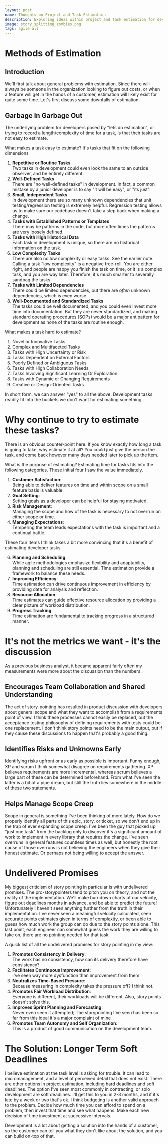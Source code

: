 ```yaml
---
layout: post
name: Thoughts on Project and Task Estimation
description: Exploring ideas within project and task estimation for development  
image: story_splitting_zombies.png
tags: agile all
---
```


# Methods of Estimation

## Introduction

We'll first talk about general problems with estimation. Since there will always be someone in the organization looking
to figure out costs, or when a feature will get in the hands of a customer, estimation will likely exist for quite some 
time. Let's first discuss some downfalls of estimation.

## Garbage In Garbage Out

The underlying problem for developers posed by "lets do estimation", or trying to record a length/complexity of time for a task,
is that their tasks are not easy to estimate. 

What makes a task easy to estimate? It's tasks that fit on the following dimensions

1. **Repetitive or Routine Tasks**  
   Two tasks in development could even look the same to an outside observer, and be entirely different.
2. **Well-Defined Tasks**  
   There are "no well-defined tasks" in development. In fact, a common mistake by a junior developer is to say "it will be easy", or "its just".
3. **Small, Independent Tasks**  
   In development there are so many unknown dependencies that unit testing/regression testing is extremely helpful. Regression
   testing allows us to make sure our codebase doesn't take a step back when making a change.
4. **Tasks with Established Patterns or Templates**  
   There may be patterns in the code, but more often times the patterns are very loosely defined.
5. **Tasks with High Historical Data**  
   Each task in development is unique, so there are no historical information on the task.
6. **Low Complexity Tasks**  
   There are also no low complexity or easy tasks. See the earlier note. Calling a task "low complexity" is a negative free-roll.
   You are either right, and people are happy you finish the task on time, or it is a complex task, and you are way later. Therefore,
   it's much smarter to severally sandbag the tasks.
7. **Tasks with Limited Dependencies**  
   There could be limited dependencies, but there are *often* unknown dependencies, which is even worse.
8. **Well-Documented and Standardized Tasks**  
   The tasks could be well documented, and you could even invest more time into documentation. But they are never standardized,
   and making standard operating procedures (SOPs) would be a major antipattern for development as none of the tasks are
   routine enough.

What makes a task hard to estimate? 

1. Novel or Innovative Tasks
2. Complex and Multifaceted Tasks
3. Tasks with High Uncertainty or Risk
4. Tasks Dependent on External Factors
5. Poorly Defined or Ambiguous Tasks
6. Tasks with High Collaboration Needs
7. Tasks Involving Significant Learning Or Exploration
8. Tasks with Dynamic or Changing Requirements
9. Creative or Design-Oriented Tasks

In short form, we can answer "yes" to all the above. Development tasks readily fit into the buckets we don't want for
estimating something.

# Why continue to try to estimate these tasks?

There is an obvious counter-point here. If you know exactly how long a task is going to take, why estimate it at all?
You could just give the person the task, and come back however many days needed later to pick up the item.

What is the purpose of estimating? Estimating time for tasks fits into the following categories. These initial four 
I saw the value immediately.

1. **Customer Satisfaction**:   
   Being able to deliver features on time and within scope on a small feature basis is valuable.
2. **Goal Setting**:  
   Setting goals as a developer can be helpful for staying motivated.
3. **Risk Management**:  
   Managing the scope and how of the task is necessary to not overrun on either scope or time.
4. **Managing Expectations**:  
   Tempering the team leads expectations with the task is important and a continual battle.

These four items I think takes a bit more convincing that it's a benefit of estimating developer tasks.

6. **Planning and Scheduling**:  
   While agile methodologies emphasize flexibility and adaptability, planning and scheduling are still essential.
   Time estimation provide a framework to balance these needs.
7. **Improving Efficiency**:   
   Time estimation can drive continuous improvement in efficiency by providing data for analysis and reflection.
8. **Resource Allocation**:  
   Time estimates can guide effective resource allocation by providing a clear picture of workload distribution.
9. **Progress Tracking**:    
   Time estimation are fundamental to tracking progress in a structured manner.

# It's not the metrics we want - it's the discussion

As a previous business analyst, it became apparent fairly often my measurements were more about the discussion than the
numbers. 

## Encourages Team Collaboration and Shared Understanding
The act of story-pointing has resulted in product discussion with developers about general scope and what they want to
accomplish from a requirements point of view. I think these processes cannot easily be replaced, but the acceptance testing
philosophy of defining requirements with tests could be one replacement. I don't think story points need to be the main
output, but if they cause these discussions to happen that's probably a good thing.

## Identifies Risks and Unknowns Early
Identifying risks upfront or as early as possible is important. Funny enough, XP and scrum I think somewhat disagree on
requirements gathering. XP believes requirements are more incremental, whereas scrum believes a large part of these can
be determined beforehand. From what I've seen the latter is a bit of a pipe dream, but still the truth lies somewhere in
the middle of these two statements.

## Helps Manage Scope Creep
Scope in general is something I've been thinking of more lately. How do we properly identify all parts of this epic,
story, or ticket, so we don't end up in the trap of ever expanding scope creep. I've been the guy that picked up "just one task"
from the backlog only to discover it's a significant amount of work to implement in every library that requires the change.
I've seen overruns in general features countless times as well, but honestly the root cause of those overruns is not believing
the engineers when they give their honest estimate. Or perhaps not being willing to accept the answer.

# Undelivered Promises
My biggest criticism of story pointing in particular is with undelivered promises. The pro-storypointers tend to pitch you
on theory, and not the reality of the implementation. We'll make burndown charts of our velocity, figure out deadlines months
in advance, and be able to predict the future! Unfortunately I haven't seen anything further from the truth in their implementation.
I've never seen a meaningful velocity calculated, seen accurate points estimates given in terms of complexity, or been able
to guess how much work the group can do due to the story points alone. This last point, each engineer can somewhat guess
the work they are willing to take on, there are no pointing needed for that task.

A quick list of all the undelivered promises for story pointing in my view:
1. **Promotes Consistency in Delivery**:  
The work has no consistency, how can its delivery therefore have consistency?
2. **Facilitates Continuous Improvement**:  
I've seen way more dysfunction than improvement from them
3. **Neutralizes Time-Based Pressure**:  
Because measuring in complexity takes the pressure off? I think not.
4. **Promotes Fair Workload Distribution**:   
Everyone is different, their workloads will be different. Also, story points doesn't solve this.
5. **Improves Sprint Planning and Forecasting**:   
Never even seen it attempted; The storypointing I've seen has been so far from this ideal it's a major complaint of mine
6. **Promotes Team Autonomy and Self Organization**:   
This is a product of good communication on the development team.

# The Solution: Longer Term Soft Deadlines
I believe estimation at the task level is asking for trouble. It can lead to micromanagement, and a level of perceived
detail that does not exist. There are other options in project estimation, including hard deadlines and soft deadlines.
The option I've seen most commonly in contracting, or solo development are soft deadlines. I'll get this to you in 2-3
months, and if it's late by a week or two that's ok. I think budgeting is another valid approach to the problem. Decide
how much time you can afford to spend on a problem, then invest that time and see what happens. Make each new decision
of time investment at successive intervals.  

Development is a lot about getting a solution into the hands of a customer, so the customer can tell you what they don't
like about the solution, and you can build on-top of that.
